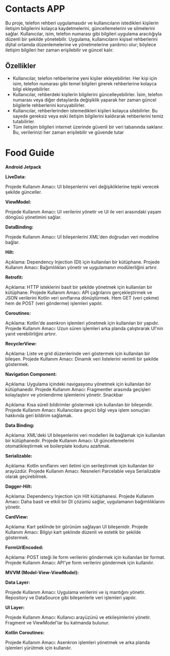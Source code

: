 
# Contacts APP

Bu proje, telefon rehberi uygulamasıdır ve kullanıcıların istedikleri kişilerin iletişim bilgilerini kolayca kaydetmelerini, güncellemelerini ve silmelerini sağlar. Kullanıcılar, isim, telefon numarası gibi bilgileri uygulama aracılığıyla düzenli bir şekilde yönetebilir. Uygulama, kullanıcıların kişisel rehberlerini dijital ortamda düzenlemelerine ve yönetmelerine yardımcı olur; böylece iletişim bilgileri her zaman erişilebilir ve güncel kalır.


## Özellikler

- Kullanıcılar, telefon rehberlerine yeni kişiler ekleyebilirler. Her kişi için isim, telefon numarası gibi temel bilgileri girerek rehberlerine kolayca bilgi ekleyebilirler.
- Kullanıcılar, rehberdeki kişilerin bilgilerini güncelleyebilirler. İsim, telefon numarası veya diğer detaylarda değişiklik yaparak her zaman güncel bilgilerle rehberlerini koruyabilirler.
- Kullanıcılar, rehberlerinden istemedikleri kişileri kolayca silebilirler. Bu sayede gereksiz veya eski iletişim bilgilerini kaldırarak rehberlerini temiz tutabilirler.
- Tüm iletişim bilgileri internet üzerinde güvenli bir veri tabanında saklanır. Bu, verilerinizi her zaman erişilebilir ve güvende tutar

  
# Food Guide

**Android Jetpack**

**LiveData:**

Projede Kullanım Amacı: UI bileşenlerini veri değişikliklerine tepki verecek şekilde günceller.

**ViewModel:**

Projede Kullanım Amacı: UI verilerini yönetir ve UI ile veri arasındaki yaşam döngüsü yönetimini sağlar.

**DataBinding:**

Projede Kullanım Amacı: UI bileşenlerini XML'den doğrudan veri modeline bağlar.

**Hilt:**

Açıklama: Dependency Injection (DI) için kullanılan bir kütüphane.
Projede Kullanım Amacı: Bağımlılıkları yönetir ve uygulamanın modülerliğini artırır.

**Retrofit:**

Açıklama: HTTP isteklerini basit bir şekilde yönetmek için kullanılan bir kütüphane.
Projede Kullanım Amacı: API çağrılarını gerçekleştirmek ve JSON verilerini Kotlin veri sınıflarına dönüştürmek. Hem GET (veri çekme) hem de POST (veri gönderme) işlemleri yapılır.

**Coroutines:**

Açıklama: Kotlin'de asenkron işlemleri yönetmek için kullanılan bir yapıdır.
Projede Kullanım Amacı: Uzun süren işlemleri arka planda çalıştırarak UI'nin yanıt verebilirliğini artırır.

**RecyclerView:**

Açıklama: Liste ve grid düzenlerinde veri göstermek için kullanılan bir bileşen.
Projede Kullanım Amacı: Dinamik veri listelerini verimli bir şekilde göstermek.

**Navigation Component:**

Açıklama: Uygulama içindeki navigasyonu yönetmek için kullanılan bir kütüphanedir.
Projede Kullanım Amacı: Fragmentler arasında geçişleri kolaylaştırır ve yönlendirme işlemlerini yönetir.
Snackbar

Açıklama: Kısa süreli bildirimler göstermek için kullanılan bir bileşendir.
Projede Kullanım Amacı: Kullanıcılara geçici bilgi veya işlem sonuçları hakkında geri bildirim sağlamak.

**Data Binding:**

Açıklama: XML'deki UI bileşenlerini veri modelleri ile bağlamak için kullanılan bir kütüphanedir.
Projede Kullanım Amacı: UI güncellemelerini otomatikleştirmek ve boilerplate kodunu azaltmak.

**Serializable:**

Açıklama: Kotlin sınıflarını veri iletimi için serileştirmek için kullanılan bir arayüzdür.
Projede Kullanım Amacı: Nesneleri Parcelable veya Serializable olarak geçirebilmek.

**Dagger-Hilt:**

Açıklama: Dependency Injection için Hilt kütüphanesi.
Projede Kullanım Amacı: Daha basit ve etkili bir DI çözümü sağlar, uygulamanın bağımlılıklarını yönetir.

**CardView:**

Açıklama: Kart şeklinde bir görünüm sağlayan UI bileşenidir.
Projede Kullanım Amacı: Bilgiyi kart şeklinde düzenli ve estetik bir şekilde göstermek.

**FormUrlEncoded:**

Açıklama: POST isteği ile form verilerini göndermek için kullanılan bir format.
Projede Kullanım Amacı: API'ye form verilerini göndermek için kullanılır.

**MVVM (Model-View-ViewModel):**

**Data Layer:**

Projede Kullanım Amacı: Uygulama verilerini ve iş mantığını yönetir. Repository ve DataSource gibi bileşenlerle veri işlemleri yapılır.

**UI Layer:**

Projede Kullanım Amacı: Kullanıcı arayüzünü ve etkileşimlerini yönetir. Fragment ve ViewModel'lar bu katmanda bulunur.

**Kotlin Coroutines:**

Projede Kullanım Amacı: Asenkron işlemleri yönetmek ve arka planda işlemleri yürütmek için kullanılır.


